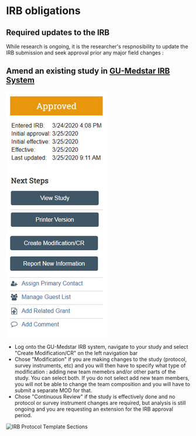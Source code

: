 # IRB obligations

## Required updates to the IRB
While research is ongoing, it is the researcher's respnosibility to update the IRB submission and seek approval prior any major field changes : 

## Amend an existing study in [GU-Medstar IRB System](https://gumedstarirb.georgetown.edu/)
![IRB New Study](img/irb_mod.PNG)
  - Log onto the GU-Medstar IRB system, navigate to your study and select "Create Modification/CR" on the left navigation bar
  - Chose "Modification" if you are making changes to the study (protocol, survey instruments, etc) and you will then have to specify what type of modification : adding new team memebrs and/or other parts of the study. You can select both. If you do not select add new team members, you will not be able to change the team composition and you will have to submit a separate MOD for that.
  - Chose "Continuous Review" if the study is effectively done and no protocol or survey instrument changes are required, but analysis is still ongoing and you are requesting an extension for the IRB approval period.

![IRB Protocol Template Sections](img/irb_modtype.PNG)

